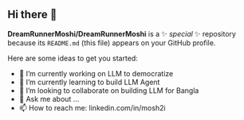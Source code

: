 ## Hi there 👋

**DreamRunnerMoshi/DreamRunnerMoshi** is a ✨ _special_ ✨ repository because its `README.md` (this file) appears on your GitHub profile.

Here are some ideas to get you started:

- 🔭 I’m currently working on LLM to democratize
- 🌱 I’m currently learning to build LLM Agent
- 👯 I’m looking to collaborate on building LLM for Bangla
- 💬 Ask me about ...
- 📫 How to reach me: linkedin.com/in/mosh2i

